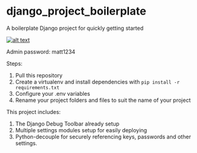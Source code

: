 # django_project_boilerplate

A boilerplate Django project for quickly getting started

[![alt text](https://github.com/justdjango/django_project_boilerplate/blob/master/thumbnail.png "Logo")](https://www.youtube.com/watch?v=GEogao-tUec)

Admin password: matt1234

Steps:

1. Pull this repository
2. Create a virtualenv and install dependencies with `pip install -r requirements.txt`
3. Configure your .env variables
4. Rename your project folders and files to suit the name of your project

This project includes:

1. The Django Debug Toolbar already setup
2. Multiple settings modules setup for easily deploying
3. Python-decouple for securely referencing keys, passwords and other settings.